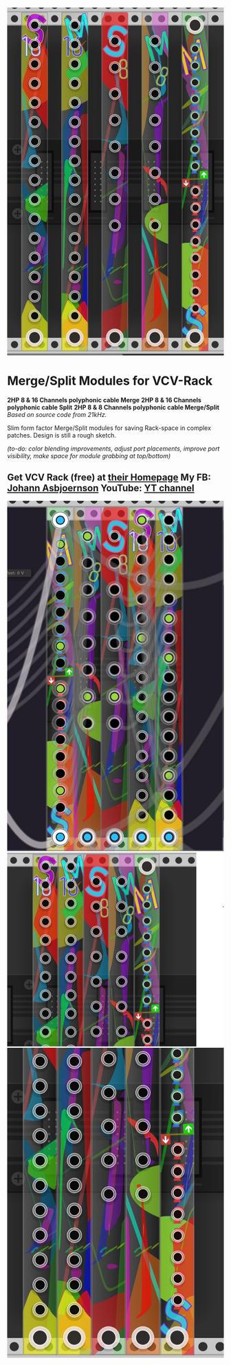![Module Preview](doc/Preview-01.jpg)
# Merge/Split Modules for VCV-Rack
**2HP 8 & 16 Channels polyphonic cable Merge**
**2HP 8 & 16 Channels polyphonic cable Split**
**2HP 8 & 8 Channels polyphonic cable Merge/Split**
*Based on source code from 21kHz.*

Slim form factor Merge/Split modules for saving Rack-space in complex patches. 
Design is still a rough sketch. 

*(to-do: color blending improvements, adjust port placements, improve port visibility, make space for module grabbing at top/bottom)*

Get VCV Rack (free) at [their Homepage](http://vcvrack.com)
**My FB:** [Johann Asbjoernson](https://www.facebook.com/asbjoernson)
**YouTube:** [YT channel](https://www.youtube.com/channel/UCI0k8-TxcRn5xqFGdGfNQlg/videos)
-------
![Module Preview](doc/Preview-02.jpg)
![Module Preview](doc/Preview-03.jpg)
![Module Preview](doc/Preview-04.jpg)
